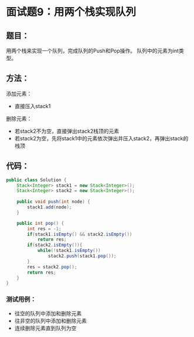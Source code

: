 # 面试题9：用两个栈实现队列

## 题目：
用两个栈来实现一个队列，完成队列的Push和Pop操作。 队列中的元素为int类型。

## 方法：
添加元素：
* 直接压入stack1

删除元素：
* 若stack2不为空，直接弹出stack2栈顶的元素
* 若stack2为空，先将stack1中的元素依次弹出并压入stack2，再弹出stack的栈顶

## 代码：
```java
public class Solution {
    Stack<Integer> stack1 = new Stack<Integer>();
    Stack<Integer> stack2 = new Stack<Integer>();
    
    public void push(int node) {
        stack1.add(node);
    }

    public int pop() {
        int res = -1;
        if(stack1.isEmpty() && stack2.isEmpty())
            return res;
        if(stack2.isEmpty()){
            while(!stack1.isEmpty())
                stack2.push(stack1.pop());
        }
        res = stack2.pop();
        return res;
    }
}
```

### 测试用例：
* 往空的队列中添加和删除元素
* 往非空的队列中添加和删除元素
* 连续删除元素直到队列为空

